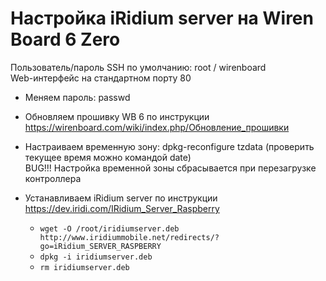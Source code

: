 # Настройка iRidium server на Wiren Board 6 Zero

Пользователь/пароль SSH по умолчанию: root / wirenboard  
Web-интерфейс на стандартном порту 80  

* Меняем пароль: passwd

* Обновляем прошивку WB 6 по инструкции https://wirenboard.com/wiki/index.php/Обновление_прошивки

* Настраиваем временную зону: dpkg-reconfigure tzdata (проверить текущее время можно командой date)  
BUG!!! Настройка временной зоны сбрасывается при перезагрузке контроллера

* Устанавливаем iRidium server по инструкции https://dev.iridi.com/IRidium_Server_Raspberry

  * `wget -O /root/iridiumserver.deb http://www.iridiummobile.net/redirects/?go=iRidium_SERVER_RASPBERRY`  
  * `dpkg -i iridiumserver.deb`  
  * `rm iridiumserver.deb`